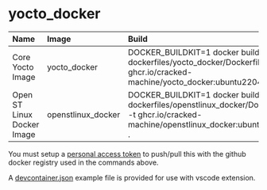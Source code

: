 # yocto_docker

|Name|Image|Build|Run|Push|
|:-|:-|:-|:-|:-|
|Core Yocto Image|yocto_docker|DOCKER_BUILDKIT=1 docker build -f dockerfiles/yocto_docker/Dockerfile -t ghcr.io/cracked-machine/yocto_docker:ubuntu2204 .|docker run -it --rm ghcr.io/cracked-machine/yocto_docker:ubuntu2204|docker push ghcr.io/cracked-machine/yocto_docker:ubuntu2204|
|Open ST Linux Docker Image|openstlinux_docker|DOCKER_BUILDKIT=1 docker build -f dockerfiles/openstlinux_docker/Dockerfile -t ghcr.io/cracked-machine/openstlinux_docker:ubuntu2204 .|docker run -it --rm ghcr.io/cracked-machine/openstlinux_docker:ubuntu2204|docker push ghcr.io/cracked-machine/openstlinux_docker:ubuntu2204|

You must setup a [personal access token](https://docs.github.com/en/packages/working-with-a-github-packages-registry/working-with-the-container-registry#authenticating-to-the-container-registry) to push/pull this with the github docker registry used in the commands above.

A [devcontainer.json](example/devcontainer.json) example file is provided for use with vscode extension.